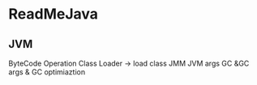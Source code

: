 # ReadMeJava
## JVM
ByteCode Operation
Class Loader -> load class
JMM 
JVM args
GC &GC args & GC optimiaztion
